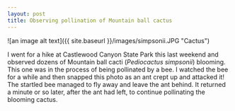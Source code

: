 ```yaml
---
layout: post
title: Observing pollination of Mountain ball cactus 
---
```


![an image alt text]({{ site.baseurl }}/images/simpsonii.JPG "Cactus")

I went for a hike at Castlewood Canyon State Park this last weekend and observed dozens of Mountain ball cacti (*Pediocactus simpsonii*) blooming. This one was in the process of being pollinated by a bee. I watched the bee for a while and then snapped this photo as an ant crept up and attacked it! The startled bee managed to fly away and leave the ant behind. It returned a minute or so later, after the ant had left, to continue pollinating the blooming cactus. 
